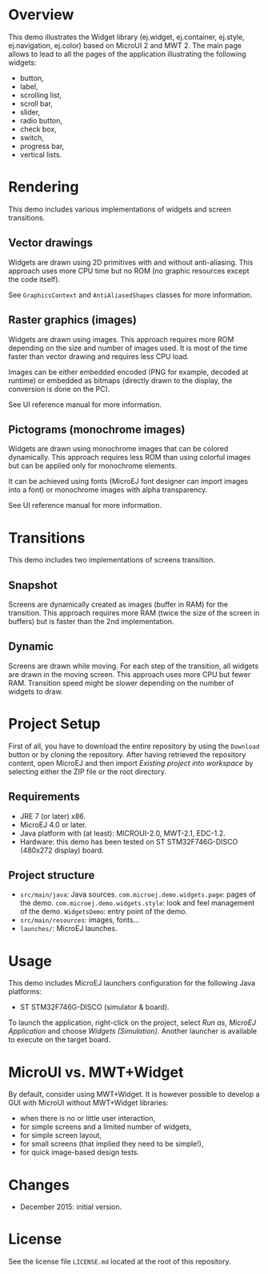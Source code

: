 # Overview
This demo illustrates the Widget library (ej.widget, ej.container, ej.style, ej.navigation, ej.color) based on MicroUI 2 and MWT 2.
The main page allows to lead to all the pages of the application illustrating the following widgets:
- button,
- label,
- scrolling list,
- scroll bar,
- slider,
- radio button,
- check box,
- switch,
- progress bar,
- vertical lists.

# Rendering
This demo includes various implementations of widgets and screen transitions.

## Vector drawings
Widgets are drawn using 2D primitives with and without anti-aliasing. This approach uses more CPU time but no ROM (no graphic resources except the code itself).

See `GraphicsContext` and `AntiAliasedShapes` classes for more information. 

## Raster graphics (images)
Widgets are drawn using images. This approach requires more ROM depending on the size and number of images used. It is most of the time faster than vector drawing and requires less CPU load.

Images can be either embedded encoded (PNG for example, decoded at runtime) or embedded as bitmaps (directly drawn to the display, the conversion is done on the PC).

See UI reference manual for more information.

## Pictograms (monochrome images)
Widgets are drawn using monochrome images that can be colored dynamically. This approach requires less ROM than using colorful images but can be applied only for monochrome elements.

It can be achieved using fonts (MicroEJ font designer can import images into a font) or monochrome images with alpha transparency.

See UI reference manual for more information.

# Transitions
This demo includes two implementations of screens transition.

## Snapshot
Screens are dynamically created as images (buffer in RAM) for the transition. This approach requires more RAM (twice the size of the screen in buffers) but is faster than the 2nd implementation.

## Dynamic
Screens are drawn while moving. For each step of the transition, all widgets are drawn in the moving screen. This approach uses more CPU but fewer RAM. Transition speed might be slower depending on the number of widgets to draw.

# Project Setup
First of all, you have to download the entire repository by using the `Download` button or by cloning the repository. After having retrieved the repository content, open MicroEJ and then import _Existing project into workspace_ by selecting either the ZIP file or the root directory.

## Requirements
- JRE 7 (or later) x86.
- MicroEJ 4.0 or later.
- Java platform with (at least): MICROUI-2.0, MWT-2.1, EDC-1.2.
- Hardware: this demo has been tested on ST STM32F746G-DISCO (480x272 display) board.

## Project structure
  - `src/main/java`: Java sources.
  		`com.microej.demo.widgets.page`: pages of the demo.
  		`com.microej.demo.widgets.style`: look and feel management of the demo.
  		`WidgetsDemo`: entry point of the demo.
  - `src/main/resources`: images, fonts…
  - `launches/`: MicroEJ launches.

# Usage
This demo includes MicroEJ launchers configuration for the following Java platforms:
- ST STM32F746G-DISCO (simulator & board).

To launch the application, right-click on the project, select _Run as_, _MicroEJ Application_ and choose _Widgets (Simulation)_. Another launcher is available to execute on the target board.

# MicroUI vs. MWT+Widget
By default, consider using MWT+Widget.
It is however possible to develop a GUI with MicroUI without MWT+Widget libraries:
* when there is no or little user interaction,
* for simple screens and a limited number of widgets,
* for simple screen layout,
* for small screens (that implied they need to be simple!),
* for quick image-based design tests.

# Changes
- December 2015: initial version.

# License
See the license file `LICENSE.md` located at the root of this repository.
